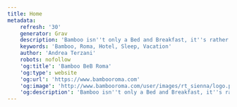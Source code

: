 ```yaml
---
title: Home
metadata:
    refresh: '30'
    generator: Grav
    description: 'Bamboo isn''t only a Bed and Breakfast, it''s rather a lifestyle. Bamboo is a clean luxury place at green prices. Bamboo is "green"  like our avatar Puck, and it is located in the centre of the Eternal City Rome.'
    keywords: 'Bamboo, Roma, Hotel, Sleep, Vacation'
    author: 'Andrea Terzani'
    robots: nofollow
    'og:title': 'Bamboo BeB Roma'
    'og:type': website
    'og:url': 'https://www.bambooroma.com'
    'og:image': 'http://www.bambooroma.com/user/images/rt_sienna/logo.png?5a6c3c80'
    'og:description': 'Bamboo isn''t only a Bed and Breakfast, it''s rather a lifestyle. Bamboo is a clean luxury place at green prices. Bamboo is "green"  like our avatar Puck, and it is located in the centre of the Eternal City Rome.'
---
```


